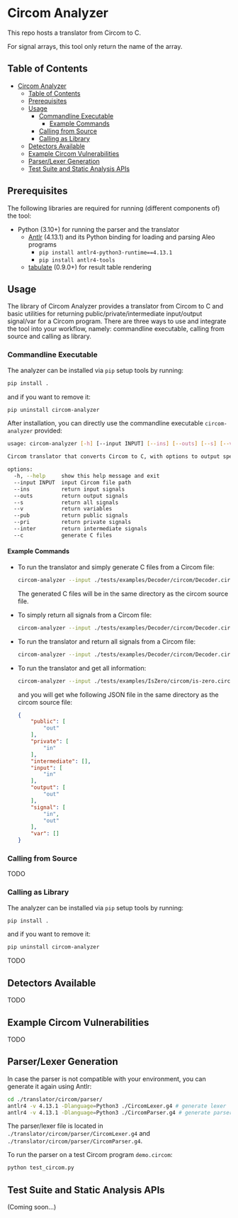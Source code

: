 # Circom Analyzer

This repo hosts a translator from Circom to C.

For signal arrays, this tool only return the name of the array.

## Table of Contents

- [Circom Analyzer](#circom-analyzer)
  - [Table of Contents](#table-of-contents)
  - [Prerequisites](#prerequisites)
  - [Usage](#usage)
    - [Commandline Executable](#commandline-executable)
      - [Example Commands](#example-commands)
    - [Calling from Source](#calling-from-source)
    - [Calling as Library](#calling-as-library)
  - [Detectors Available](#detectors-available)
  - [Example Circom Vulnerabilities](#example-circom-vulnerabilities)
  - [Parser/Lexer Generation](#parserlexer-generation)
  - [Test Suite and Static Analysis APIs](#test-suite-and-static-analysis-apis)

## Prerequisites

The following libraries are required for running (different components of) the tool:

- Python (3.10+) for running the parser and the translator
  - [Antlr](https://www.antlr.org/) (4.13.1) and its Python binding for loading and parsing Aleo programs
    - `pip install antlr4-python3-runtime==4.13.1`
    - `pip install antlr4-tools`
  - [tabulate](https://github.com/astanin/python-tabulate) (0.9.0+) for result table rendering

## Usage

The library of Circom Analyzer provides a translator from Circom to C and basic utilities for returning public/private/intermediate input/output signal/var for a Circom program. There are three ways to use and integrate the tool into your workflow, namely: commandline executable, calling from source and calling as library.

### Commandline Executable

The analyzer can be installed via `pip` setup tools by running:

```bash
pip install .
```

and if you want to remove it:

```bash
pip uninstall circom-analyzer
```

After installation, you can directly use the commandline executable `circom-analyzer` provided:

```bash
usage: circom-analyzer [-h] [--input INPUT] [--ins] [--outs] [--s] [--v] [--pub] [--pri] [--inter] [--c]

Circom translator that converts Circom to C, with options to output specific signals or variables to a JSON file.

options:
  -h, --help     show this help message and exit
  --input INPUT  input Circom file path
  --ins          return input signals
  --outs         return output signals
  --s            return all signals
  --v            return variables
  --pub          return public signals
  --pri          return private signals
  --inter        return intermediate signals
  --c            generate C files
```

#### Example Commands

- To run the translator and simply generate C files from a Circom file:
  ```bash
  circom-analyzer --input ./tests/examples/Decoder/circom/Decoder.circom --c
  ```
  The generated C files will be in the same directory as the circom source file.

- To simply return all signals from a Circom file:
  ```bash
  circom-analyzer --input ./tests/examples/Decoder/circom/Decoder.circom --s
  ```

- To run the translator and return all signals from a Circom file:
  ```bash
  circom-analyzer --input ./tests/examples/Decoder/circom/Decoder.circom --s
  ```
- To run the translator and get all information:
  ```bash
  circom-analyzer --input ./tests/examples/IsZero/circom/is-zero.circom --pub --inter --pri --s --ins --outs --v --c
  ```
  and you will get whe following JSON file in the same directory as the circom source file:
  ```json
  {
      "public": [
          "out"
      ],
      "private": [
          "in"
      ],
      "intermediate": [],
      "input": [
          "in"
      ],
      "output": [
          "out"
      ],
      "signal": [
          "in",
          "out"
      ],
      "var": []
  }
  ```


### Calling from Source

TODO

### Calling as Library

The analyzer can be installed via `pip` setup tools by running:

```bash
pip install .
```

and if you want to remove it:

```bash
pip uninstall circom-analyzer
```

TODO

## Detectors Available

TODO

## Example Circom Vulnerabilities

TODO

## Parser/Lexer Generation

In case the parser is not compatible with your environment, you can generate it again using Antlr:

```bash
cd ./translator/circom/parser/
antlr4 -v 4.13.1 -Dlanguage=Python3 ./CircomLexer.g4 # generate lexer
antlr4 -v 4.13.1 -Dlanguage=Python3 ./CircomParser.g4 # generate parser
```

The parser/lexer file is located in `./translator/circom/parser/CircomLexer.g4` and `./translator/circom/parser/CircomParser.g4`.

To run the parser on a test Circom program `demo.circom`:

```bash
python test_circom.py
```

## Test Suite and Static Analysis APIs

(Coming soon...)
